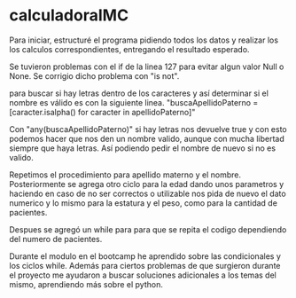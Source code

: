 # calculadoraIMC

 Para iniciar, estructuré el programa pidiendo todos los datos
 y realizar los los calculos correspondientes, entregando el
 resultado esperado.

 Se tuvieron problemas con el if de la linea 127 para evitar
 algun valor Null o None. Se corrigio dicho problema con
 "is not".

 para buscar si hay letras dentro de los caracteres y así 
 determinar si el nombre es válido es con la siguiente linea.
 "buscaApellidoPaterno = [caracter.isalpha() for caracter in
 apellidoPaterno]"

 Con "any(buscaApellidoPaterno)" si hay letras nos devuelve
 true y con esto podemos hacer que nos den un nombre valido,
 aunque con mucha libertad siempre que haya letras. Así
 podiendo pedir el nombre de nuevo si no es valido.

 Repetimos el procedimiento para apellido materno y el nombre.
 Posteriormente se agrega otro ciclo para la edad dando unos
 parametros y haciendo en caso de no ser correctos o utilizable
 nos pida de nuevo el dato numerico y lo mismo para la estatura
 y el peso, como para la cantidad de pacientes.

 Despues se agregó un while para para que se repita el codigo
 dependiendo del numero de pacientes.

 Durante el modulo en el bootcamp he aprendido sobre las 
 condicionales y los ciclos while. Además para ciertos 
 problemas de que surgieron durante el proyecto me ayudaron
 a buscar soluciones adicionales a los temas del mismo, 
 aprendiendo más sobre el python.